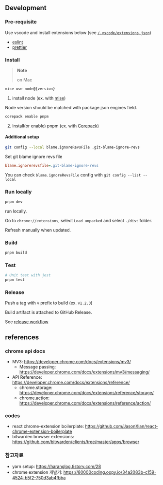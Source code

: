 ## Development

### Pre-requisite

Use vscode and install extensions below (see [`/.vscode/extensions.json`](/.vscode/extensions.json))

- [eslint](https://marketplace.visualstudio.com/items?itemName=dbaeumer.vscode-eslint)
- [prettier](https://marketplace.visualstudio.com/items?itemName=esbenp.prettier-vscode)

### Install

> **Note**
>
> on Mac

```sh
mise use node@{version}
```
1. install node (ex. with [mise](https://github.com/jdx/mise))

Node version should be matched with package.json engines field.

```sh
corepack enable pnpm
```
2. Install(or enable) pnpm (ex. with [Corepack](https://nodejs.org/api/corepack.html))

#### Additional setup
```sh
git config --local blame.ignoreRevsFile .git-blame-ignore-revs
```
Set git blame ignore revs file

```ini
blame.ignorerevsfile=.git-blame-ignore-revs
```
You can check `blame.ignoreRevsFile` config with `git config --list --local`

### Run locally
```sh
pnpm dev
```
run locally.

Go to `chrome://extensions`, select `Load unpacked` and select `./dist` folder.

Refresh manually when updated.

### Build
```sh
pnpm build
```

### Test
```sh
# Unit test with jest
pnpm test
```

### Release

Push a tag with `v` prefix to build (ex. `v1.2.3`)

Build artifact is attached to GitHub Release.

See [release workflow](/.github/workflows/release.yaml)

## references
### chrome api docs
- MV3: https://developer.chrome.com/docs/extensions/mv3/
  - Message passing: https://developer.chrome.com/docs/extensions/mv3/messaging/
- API Reference: https://developer.chrome.com/docs/extensions/reference/
  - chrome.storage: https://developer.chrome.com/docs/extensions/reference/storage/
  - chrome.action: https://developer.chrome.com/docs/extensions/reference/action/

### codes
- react chrome-extension boilerplate: https://github.com/JasonXian/react-chrome-extension-boilerplate
- bitwarden browser extensions: https://github.com/bitwarden/clients/tree/master/apps/browser

### 참고자료
- yarn setup: https://haranglog.tistory.com/28
- chrome extension 개발기: https://80000coding.oopy.io/34a2083b-c159-4524-b5f2-750d3ab4fbba
